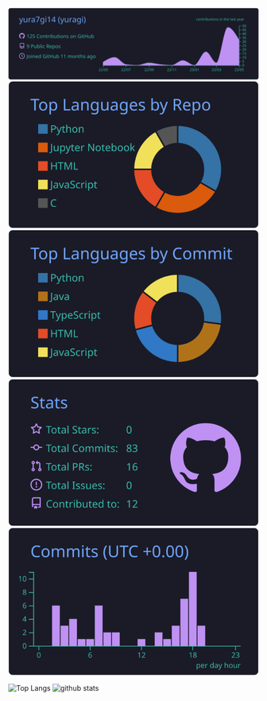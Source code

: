 
[![](https://raw.githubusercontent.com/yura7gi14/yura7gi14/master/profile-summary-card-output/tokyonight/0-profile-details.svg)](https://github.com/vn7n24fzkq/github-profile-summary-cards)
[![](https://raw.githubusercontent.com/yura7gi14/yura7gi14/master/profile-summary-card-output/tokyonight/1-repos-per-language.svg)](https://github.com/vn7n24fzkq/github-profile-summary-cards) [![](https://raw.githubusercontent.com/yura7gi14/yura7gi14/master/profile-summary-card-output/tokyonight/2-most-commit-language.svg)](https://github.com/vn7n24fzkq/github-profile-summary-cards)
[![](https://raw.githubusercontent.com/yura7gi14/yura7gi14/master/profile-summary-card-output/tokyonight/3-stats.svg)](https://github.com/vn7n24fzkq/github-profile-summary-cards) [![](https://raw.githubusercontent.com/yura7gi14/yura7gi14/master/profile-summary-card-output/tokyonight/4-productive-time.svg)](https://github.com/vn7n24fzkq/github-profile-summary-cards)

<p align="left"> 
  <img alt = "Top Langs" height = "165px" src = "https://github-readme-stats.vercel.app/api/top-langs/?username=yura7gi14&layout=compact&show_icons=true&theme=tokyonight" />
  <img alt = "github stats" height = "165px" src = "https://github-readme-stats.vercel.app/api?username=yura7gi14&show_icons=true&theme=tokyonight" />
</p>
